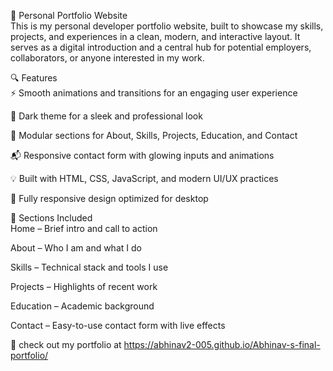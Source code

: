 💼 Personal Portfolio Website<br>
This is my personal developer portfolio website, built to showcase my skills, projects, and experiences in a clean, modern, and interactive layout. It serves as a digital introduction and a central hub for potential employers, collaborators, or anyone interested in my work.

🔍 Features<br>
⚡ Smooth animations and transitions for an engaging user experience

🌙 Dark theme for a sleek and professional look

🧩 Modular sections for About, Skills, Projects, Education, and Contact

📬 Responsive contact form with glowing inputs and animations

💡 Built with HTML, CSS, JavaScript, and modern UI/UX practices

📱 Fully responsive design optimized for desktop

📂 Sections Included<br>
Home – Brief intro and call to action

About – Who I am and what I do

Skills – Technical stack and tools I use

Projects – Highlights of recent work

Education – Academic background

Contact – Easy-to-use contact form with live effects

📌 check out my portfolio at https://abhinav2-005.github.io/Abhinav-s-final-portfolio/
